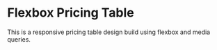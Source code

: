 # Flexbox Pricing Table

This is a responsive pricing table design build using flexbox and media queries.